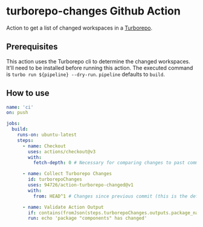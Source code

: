 # turborepo-changes Github Action

Action to get a list of changed workspaces in a [Turborepo](https://turbo.build/).

## Prerequisites

This action uses the Turborepo cli to determine the changed workspaces.
It'll need to be installed before running this action.
The executed command is `turbo run ${pipeline} --dry-run`.
`pipeline` defaults to `build`.

## How to use

```yml
name: 'ci'
on: push

jobs:
  build:
    runs-on: ubuntu-latest
    steps:
      - name: Checkout
        uses: actions/checkout@v3
        with:
          fetch-depth: 0 # Necessary for comparing changes to past commits

      - name: Collect Turborepo Changes
        id: turborepoChanges
        uses: 94726/action-turborepo-changed@v1
        with:
          from: HEAD^1 # Changes since previous commit (this is the default)

      - name: Validate Action Output
        if: contains(fromJson(steps.turborepoChanges.outputs.package_names), 'components') # Check if components package has changed
        run: echo 'package "components" has changed'
```

